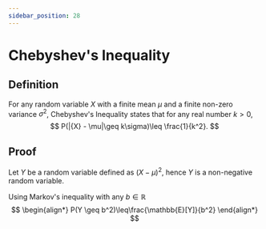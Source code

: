 ```yaml
---
sidebar_position: 28
---
```

# Chebyshev's Inequality

## Definition

For any random variable $X$ with a finite mean $\mu$ and a finite non-zero variance $\sigma^2$, Chebyshev's Inequality states that for any real number $k > 0$,
$$
P(|{X} - \mu|\geq k\sigma)\leq \frac{1}{k^2}.
$$

## Proof

Let $Y$ be a random variable defined as $(X-\mu)^2$, hence $Y$ is a non-negative random variable.

Using Markov's inequality with any $b\in \mathbb{R}$
$$
\begin{align*}
P(Y \geq b^2)\leq\frac{\mathbb{E}[Y]}{b^2}    
\end{align*}
$$